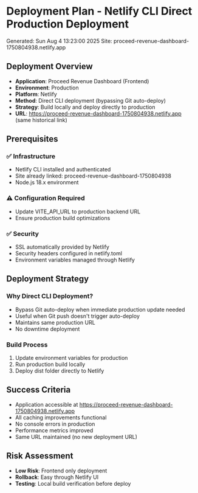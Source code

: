 # Deployment Plan - Netlify CLI Direct Production Deployment

Generated: Sun Aug 4 13:23:00 2025
Site: proceed-revenue-dashboard-1750804938.netlify.app

## Deployment Overview

- **Application**: Proceed Revenue Dashboard (Frontend)
- **Environment**: Production
- **Platform**: Netlify
- **Method**: Direct CLI deployment (bypassing Git auto-deploy)
- **Strategy**: Build locally and deploy directly to production
- **URL**: https://proceed-revenue-dashboard-1750804938.netlify.app (same historical link)

## Prerequisites

### ✅ Infrastructure
- Netlify CLI installed and authenticated
- Site already linked: proceed-revenue-dashboard-1750804938
- Node.js 18.x environment

### ⚠️ Configuration Required
- Update VITE_API_URL to production backend URL
- Ensure production build optimizations

### ✅ Security
- SSL automatically provided by Netlify
- Security headers configured in netlify.toml
- Environment variables managed through Netlify

## Deployment Strategy

### Why Direct CLI Deployment?
- Bypass Git auto-deploy when immediate production update needed
- Useful when Git push doesn't trigger auto-deploy
- Maintains same production URL
- No downtime deployment

### Build Process
1. Update environment variables for production
2. Run production build locally
3. Deploy dist folder directly to Netlify

## Success Criteria
- Application accessible at https://proceed-revenue-dashboard-1750804938.netlify.app
- All caching improvements functional
- No console errors in production
- Performance metrics improved
- Same URL maintained (no new deployment URL)

## Risk Assessment
- **Low Risk**: Frontend only deployment
- **Rollback**: Easy through Netlify UI
- **Testing**: Local build verification before deploy